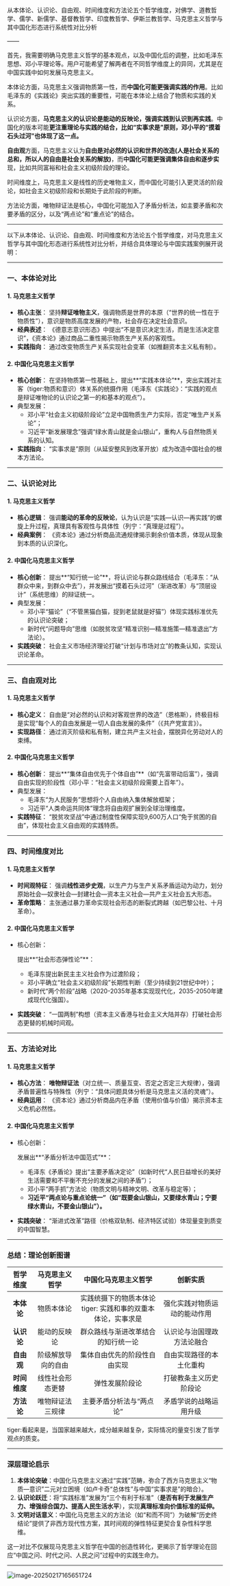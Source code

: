 从本体论、认识论、自由观、时间维度和方法论五个哲学维度，对佛学、道教哲学、儒学、新儒学、基督教哲学、印度教哲学、伊斯兰教哲学、马克思主义哲学与其中国化形态进行系统性对比分析

——

首先，我需要明确马克思主义哲学的基本观点，以及中国化后的调整，比如毛泽东思想、邓小平理论等。用户可能希望了解两者在不同哲学维度上的异同，尤其是在中国实践中如何发展马克思主义。

本体论方面，马克思主义强调物质第一性，而**中国化可能更强调实践的作用**。比如毛泽东的《实践论》突出实践的重要性，可能在本体论上结合了物质和实践的关系。

认识论方面，**马克思主义的认识论是能动的反映论，强调实践到认识到再实践**。中国化的版本可能**更注重理论与实践的结合，比如“实事求是”原则，邓小平的“摸着石头过河”也体现了这一点。**

**自由观**方面，马克思主义认为**自由是对必然的认识和世界的改造(人是社会关系的总和，所以人的自由是社会关系的解放)**，而**中国化可能更强调集体自由和逐步实**现，比如共同富裕和社会主义初级阶段的理论。

时间维度上，马克思主义是线性的历史唯物主义，而中国化可能引入更灵活的阶段论，如社会主义初级阶段和长期处于此阶段的判断。

方法论方面，唯物辩证法是核心，中国化可能加入了矛盾分析法，如主要矛盾和次要矛盾的区分，以及“两点论”和“重点论”的结合。

---

以下从本体论、认识论、自由观、时间维度和方法论五个哲学维度，对马克思主义哲学与其中国化形态进行系统性对比分析，并结合具体理论与中国实践案例展开说明：

------

### **一、本体论对比**

#### **1. 马克思主义哲学**

- **核心主张**：
  坚持**辩证唯物主义**，强调物质是世界的本原（“世界的统一性在于物质性”），意识是物质高度发展的产物，社会存在决定社会意识。
- **经典表述**：
  《德意志意识形态》中提出“不是意识决定生活，而是生活决定意识”，《资本论》通过商品二重性揭示物质生产关系的客观性。
- **实践指向**：
  通过改变物质生产关系实现社会变革（如推翻资本主义私有制）。

#### **2. 中国化马克思主义哲学**

- **核心创新**：
  在坚持物质第一性基础上，提出**“实践本体论”**，突出实践对主客（tiger:物质和意识）体关系的统摄作用（毛泽东《实践论》：“实践的观点是辩证唯物论的认识论之第一的和基本的观点”）。
- 典型发展：
  - 邓小平“社会主义初级阶段论”立足中国物质生产力实际，否定“唯生产关系论”；
  - 习近平“新发展理念”强调“绿水青山就是金山银山”，重构人与自然物质关系的认知。
- **实践指向**：
  “实事求是”原则（从延安整风到改革开放）成为改造中国社会的根本方法论。

------

### **二、认识论对比**

#### **1. 马克思主义哲学**

- **核心逻辑**：
  强调**能动的革命的反映论**，认为认识是“实践—认识—再实践”的螺旋上升过程，真理具有客观性与具体性（列宁：“真理是过程”）。
- **经典案例**：
  《资本论》通过分析商品流通规律揭示剩余价值本质，体现从现象到本质的认识深化。

#### **2. 中国化马克思主义哲学**

- **核心创新**：
  提出**“知行统一论”**，将认识论与群众路线结合（毛泽东：“从群众中来，到群众中去”），并发展出“摸着石头过河”（渐进改革）与“顶层设计”（系统思维）的辩证统一。
- 典型发展：
  - 邓小平“猫论”（“不管黑猫白猫，捉到老鼠就是好猫”）体现实践标准优先的认识论突破；
  - 新时代“问题导向”思维（如脱贫攻坚“精准识别—精准施策—精准退出”方法论）。
- **实践突破**：
  社会主义市场经济理论打破“计划与市场对立”的教条认知，实现认识论革命。

------

### **三、自由观对比**

#### **1. 马克思主义哲学**

- **核心定义**：
  自由是“对必然的认识和对客观世界的改造”（恩格斯），终极目标是实现“每个人的自由发展是一切人自由发展的条件”（《共产党宣言》）。
- **实现路径**：
  通过消灭阶级和私有制，建立共产主义社会，摆脱异化劳动对人的束缚。

#### **2. 中国化马克思主义哲学**

- **核心创新**：
  提出**“集体自由优先于个体自由”**（如“先富带动后富”），强调自由实现的阶段性（邓小平：“社会主义初级阶段需要上百年”）。
- 典型发展：
  - 毛泽东“为人民服务”思想将个人自由纳入集体解放框架；
  - 习近平“人类命运共同体”理念将自由观扩展到全球治理维度。
- **实践特征**：
  “脱贫攻坚战”中通过制度性保障实现9,600万人口“免于贫困的自由”，体现社会主义自由观的实践特质。

------

### **四、时间维度对比**

#### **1. 马克思主义哲学**

- **时间观特征**：
  强调**线性进步史观**，以生产力与生产关系矛盾运动为动力，划分原始社会—奴隶社会—封建社会—资本主义社会—共产主义社会五大形态。
- **革命策略**：
  主张通过暴力革命实现社会形态的断裂式跨越（如巴黎公社、十月革命）。

#### **2. 中国化马克思主义哲学**

- 核心创新：

  提出**“社会形态弹性论”**：

  - 毛泽东提出新民主主义社会作为过渡阶段；
  - 邓小平确立“社会主义初级阶段”长期性判断（至少持续到21世纪中叶）；
  - 新时代“两个阶段”战略（2020-2035年基本实现现代化，2035-2050年建成现代化强国）。

- **实践突破**：
  “一国两制”构想（资本主义香港与社会主义大陆并存）打破社会形态更替的机械时间观。

------

### **五、方法论对比**

#### **1. 马克思主义哲学**

- **核心方法**：
  **唯物辩证法**（对立统一、质量互变、否定之否定三大规律），强调矛盾普遍性与特殊性（列宁：“具体问题具体分析是马克思主义活的灵魂”）。
- **经典运用**：
  《资本论》通过分析商品内在矛盾（使用价值与价值）揭示资本主义危机必然性。

#### **2. 中国化马克思主义哲学**

- 核心创新：

  发展出**“矛盾分析法中国范式”**：

  - 毛泽东《矛盾论》提出“主要矛盾决定论”（如新时代“人民日益增长的美好生活需要和不平衡不充分的发展之间的矛盾”）；
  - 邓小平“两手抓”方法论（物质文明与精神文明、改革与稳定等）；
  - **习近平“两点论与重点论统一”（如“既要金山银山，又要绿水青山；宁要绿水青山，不要金山银山”）。**

- **实践突破**：
  “渐进式改革”路径（价格双轨制、经济特区试验）体现量变到质变的中国智慧。

------

### **总结：理论创新图谱**

| **哲学维度** | **马克思主义哲学** |                   **中国化马克思主义哲学**                   |         **创新实质**         |
| :----------: | :----------------: | :----------------------------------------------------------: | :--------------------------: |
|  **本体论**  |     物质本体论     | 实践统摄下的物质本体论<br />tiger: 实践和事的双重本体论，实事求是 | 强化实践对物质运动的能动作用 |
|  **认识论**  |    能动的反映论    |              群众路线与渐进改革结合的知行统一论              |  认识论与治国理政方法论融合  |
|  **自由观**  | 阶级解放导向的自由 |                 集体自由优先的阶段性自由实现                 |   自由实现路径的本土化重构   |
| **时间维度** |  线性社会形态更替  |                        弹性发展阶段论                        |    打破教条主义历史阶段论    |
|  **方法论**  |  唯物辩证法三规律  |                   主要矛盾分析法与“两点论”                   |    矛盾学说的战略运用升级    |

tiger:看起来是，当国家越来越大，成分越来越复杂，实际情况的量变引发了哲学观点的质变。

------

### **深层理论启示**

1. **本体论突破**：中国化马克思主义通过“实践”范畴，弥合了西方马克思主义“物质—意识”二元对立困境（如卢卡奇“总体性”与中国“实事求是”的暗合）。
2. **认识论跃迁**：将“实践标准”发展为“三个有利于标准”（**是否有利于发展生产力、增强综合国力、提高人民生活水平**），实现**真理标准向价值标准的延伸。**
3. **文明对话意义**：中国化马克思主义的方法论（如“和而不同”）为破解“历史终结论”提供了非西方现代性方案，其时间观的弹性特征更契合复杂性科学思维。

这一对比不仅展现马克思主义哲学在中国的创造性转化，更揭示了哲学理论在回应“中国之问、时代之问、人民之问”过程中的实践生命力。

-----

![image-20250217165651724](../../../../../images/image-20250217165651724.png)